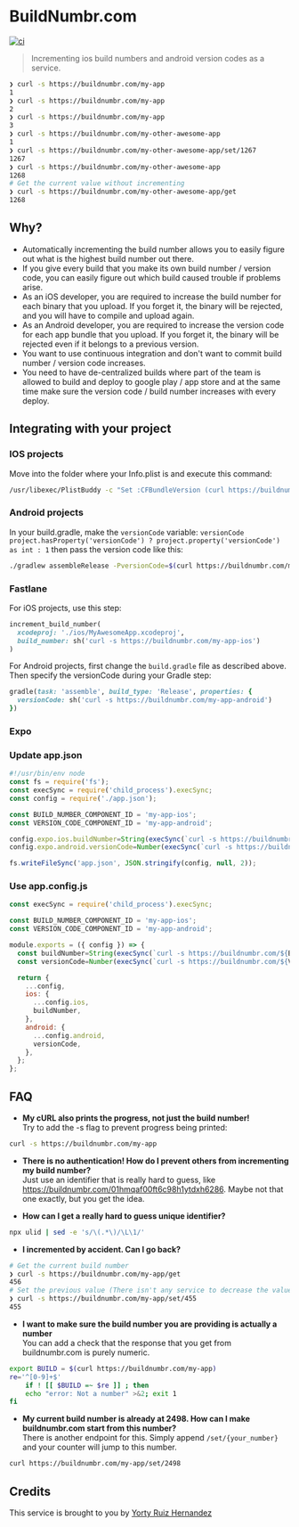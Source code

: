 # BuildNumbr.com
[![ci](https://github.com/yortyrh/buildnumbr-api/actions/workflows/ci.yml/badge.svg?branch=main)](https://github.com/yortyrh/buildnumbr-api/actions/workflows/ci.yml)

> Incrementing ios build numbers and android version codes as a service.

```sh
❯ curl -s https://buildnumbr.com/my-app
1
❯ curl -s https://buildnumbr.com/my-app
2
❯ curl -s https://buildnumbr.com/my-app
3
❯ curl -s https://buildnumbr.com/my-other-awesome-app
1
❯ curl -s https://buildnumbr.com/my-other-awesome-app/set/1267
1267
❯ curl -s https://buildnumbr.com/my-other-awesome-app
1268
# Get the current value without incrementing
❯ curl -s https://buildnumbr.com/my-other-awesome-app/get
1268
```

## Why?

- Automatically incrementing the build number allows you to easily figure out what is the highest build number out there.
- If you give every build that you make its own build number / version code, you can easily figure out which build caused trouble if problems arise.
- As an iOS developer, you are required to increase the build number for each binary that you upload. If you forget it, the binary will be rejected, and you will have to compile and upload again.
- As an Android developer, you are required to increase the version code for each app bundle that you upload. If you forget it, the binary will be rejected even if it belongs to a previous version.
- You want to use continuous integration and don't want to commit build number / version code increases.
- You need to have de-centralized builds where part of the team is allowed to build and deploy to google play / app store and at the same time make sure the version code / build number increases with every deploy.

## Integrating with your project

### IOS projects

Move into the folder where your Info.plist is and execute this command:

```sh
/usr/libexec/PlistBuddy -c "Set :CFBundleVersion (curl https://buildnumbr.com/my-app)" Info.plist
```

### Android projects

In your build.gradle, make the `versionCode` variable:
`versionCode project.hasProperty('versionCode') ? project.property('versionCode') as int : 1`
then pass the version code like this:

```sh
./gradlew assembleRelease -PversionCode=$(curl https://buildnumbr.com/my-app)
```

### Fastlane

For iOS projects, use this step:

```rb
increment_build_number(
  xcodeproj: './ios/MyAwesomeApp.xcodeproj',
  build_number: sh('curl -s https://buildnumbr.com/my-app-ios')
)
```

For Android projects, first change the `build.gradle` file as described above. Then specify the versionCode during your Gradle step:

```rb
gradle(task: 'assemble', build_type: 'Release', properties: {
  versionCode: sh('curl -s https://buildnumbr.com/my-app-android')
})
```

### Expo
### Update app.json
```javascript
#!/usr/bin/env node
const fs = require('fs');
const execSync = require('child_process').execSync;
const config = require('./app.json');

const BUILD_NUMBER_COMPONENT_ID = 'my-app-ios';
const VERSION_CODE_COMPONENT_ID = 'my-app-android';

config.expo.ios.buildNumber=String(execSync(`curl -s https://buildnumbr.com/${BUILD_NUMBER_COMPONENT_ID}`));
config.expo.android.versionCode=Number(execSync(`curl -s https://buildnumbr.com/${VERSION_CODE_COMPONENT_ID}`));

fs.writeFileSync('app.json', JSON.stringify(config, null, 2));
```
### Use app.config.js
```javascript
const execSync = require('child_process').execSync;

const BUILD_NUMBER_COMPONENT_ID = 'my-app-ios';
const VERSION_CODE_COMPONENT_ID = 'my-app-android';

module.exports = ({ config }) => {
  const buildNumber=String(execSync(`curl -s https://buildnumbr.com/${BUILD_NUMBER_COMPONENT_ID}`));
  const versionCode=Number(execSync(`curl -s https://buildnumbr.com/${VERSION_CODE_COMPONENT_ID}`));

  return {
    ...config,
    ios: {
      ...config.ios,
      buildNumber,
    },
    android: {
      ...config.android,
      versionCode,
    },
  };
};
```

## FAQ

- **My cURL also prints the progress, not just the build number!** <br>
  Try to add the -s flag to prevent progress being printed:

```sh
curl -s https://buildnumbr.com/my-app
```

- **There is no authentication! How do I prevent others from incrementing my build number?** <br>
  Just use an identifier that is really hard to guess, like https://buildnumbr.com/01hmqaf00ft6c98h1ytdxh6286. Maybe not that one exactly, but you get the idea.

- **How can I get a really hard to guess unique identifier?** <br>
```sh
npx ulid | sed -e 's/\(.*\)/\L\1/'
```
  
- **I incremented by accident. Can I go back?** <br>

```sh
# Get the current build number
❯ curl -s https://buildnumbr.com/my-app/get
456
# Set the previous value (There isn't any service to decrease the value)
❯ curl -s https://buildnumbr.com/my-app/set/455
455
```

- **I want to make sure the build number you are providing is actually a number** <br>
  You can add a check that the response that you get from buildnumbr.com is purely numeric.

```sh
export BUILD = $(curl https://buildnumbr.com/my-app)
re='^[0-9]+$'
    if ! [[ $BUILD =~ $re ]] ; then
    echo "error: Not a number" >&2; exit 1
fi
```

- **My current build number is already at 2498. How can I make buildnumbr.com start from this number?**<br>
  There is another endpoint for this. Simply append `/set/{your_number}` and your counter will jump to this number.

```sh
curl https://buildnumbr.com/my-app/set/2498
```

## Credits
This service is brought to you by [Yorty Ruiz Hernandez](https://linkedin.com/in/yorty)
